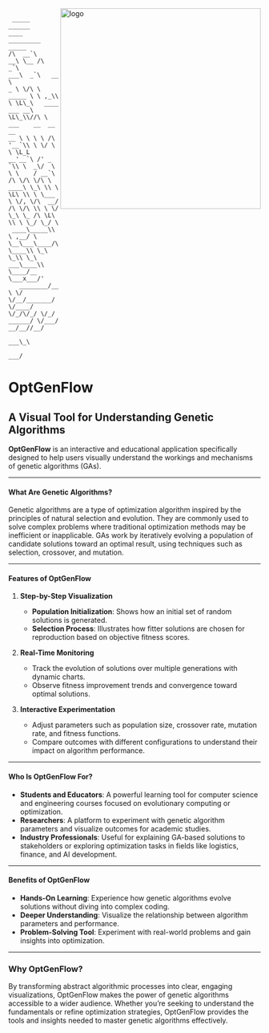 <img align="right" src="./image/SPHERE_GA.gif" alt="logo" width=400cm>

```text
 _____         ______     ____                _________   _____
/\  __`\         __\ \__ /\  _`\                ___\  _`\   __ \
_ \ \/\ \   _____ \ \ ,_\\ \ \L\_\   ____     ___ __\ \L\_\\//\ \      ___    __  __  __  
__ \ \ \ \ /\ '__`\\ \ \/ \ \ \L_L  __'__`\ /' _ `\\ \  _\/  \ \ \    / __`\ /\ \/\ \/\ \ 
____\ \_\ \\ \ \L\ \\ \ \___ \ \/, \/\  __/ /\ \/\ \\ \ \/    \_\ \_ /\ \L\ \\ \ \_/ \_/ \
 ____\_____\\ \ ,__/ \ \__\___\____/\ \____\\ \_\ \_\\ \_\  ___\____\\ \____/__ \___x___/'
   ________/__ \ \/   \/__/_______/  \/____/ \/_/\/_/ \/_/    ______/ \/___/ __/__//__/
             ___\_\
               ___/
```

# OptGenFlow
## A Visual Tool for Understanding Genetic Algorithms  

**OptGenFlow** is an interactive and educational application specifically designed to help users visually understand the workings and mechanisms of genetic algorithms (GAs). 

---

#### **What Are Genetic Algorithms?**  
Genetic algorithms are a type of optimization algorithm inspired by the principles of natural selection and evolution. They are commonly used to solve complex problems where traditional optimization methods may be inefficient or inapplicable. GAs work by iteratively evolving a population of candidate solutions toward an optimal result, using techniques such as selection, crossover, and mutation.  

---

#### **Features of OptGenFlow**  

1. **Step-by-Step Visualization**  
   - **Population Initialization**: Shows how an initial set of random solutions is generated.  
   - **Selection Process**: Illustrates how fitter solutions are chosen for reproduction based on objective fitness scores.  

2. **Real-Time Monitoring**  
   - Track the evolution of solutions over multiple generations with dynamic charts.  
   - Observe fitness improvement trends and convergence toward optimal solutions.  

3. **Interactive Experimentation**  
   - Adjust parameters such as population size, crossover rate, mutation rate, and fitness functions.  
   - Compare outcomes with different configurations to understand their impact on algorithm performance.  

---

#### **Who Is OptGenFlow For?**  

- **Students and Educators**: A powerful learning tool for computer science and engineering courses focused on evolutionary computing or optimization.  
- **Researchers**: A platform to experiment with genetic algorithm parameters and visualize outcomes for academic studies.  
- **Industry Professionals**: Useful for explaining GA-based solutions to stakeholders or exploring optimization tasks in fields like logistics, finance, and AI development.  

---

#### **Benefits of OptGenFlow**  

- **Hands-On Learning**: Experience how genetic algorithms evolve solutions without diving into complex coding.  
- **Deeper Understanding**: Visualize the relationship between algorithm parameters and performance.  
- **Problem-Solving Tool**: Experiment with real-world problems and gain insights into  optimization.  

---

### **Why OptGenFlow?**  

By transforming abstract algorithmic processes into clear, engaging visualizations, OptGenFlow makes the power of genetic algorithms accessible to a wider audience. Whether you’re seeking to understand the fundamentals or refine optimization strategies, OptGenFlow provides the tools and insights needed to master genetic algorithms effectively.
